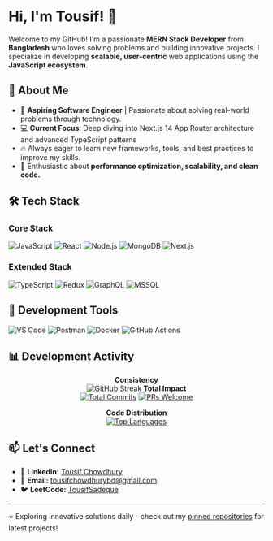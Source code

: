 # Hi, I'm Tousif! 👋

Welcome to my GitHub! I'm a passionate **MERN Stack Developer** from **Bangladesh** who loves solving problems and building innovative projects. I specialize in developing **scalable, user-centric** web applications using the **JavaScript ecosystem**.

## 🚀 About Me
- 🌟 **Aspiring Software Engineer** | Passionate about solving real-world problems through technology.
- 💻 **Current Focus**: Deep diving into Next.js 14 App Router architecture and advanced TypeScript patterns
- 🔥 Always eager to learn new frameworks, tools, and best practices to improve my skills.
- 🚀 Enthusiastic about **performance optimization, scalability, and clean code.**

## 🛠 Tech Stack
### Core Stack
![JavaScript](https://img.shields.io/badge/JavaScript-F7DF1E?style=flat&logo=javascript&logoColor=black)
![React](https://img.shields.io/badge/React-61DAFB?style=flat&logo=react&logoColor=black)
![Node.js](https://img.shields.io/badge/Node.js-339933?style=flat&logo=node.js&logoColor=white)
![MongoDB](https://img.shields.io/badge/MongoDB-47A248?style=flat&logo=mongodb&logoColor=white)
![Next.js](https://img.shields.io/badge/Next.js-000000?style=flat&logo=next.js&logoColor=white)

### Extended Stack
![TypeScript](https://img.shields.io/badge/TypeScript-3178C6?style=flat&logo=typescript&logoColor=white)
![Redux](https://img.shields.io/badge/Redux-764ABC?style=flat&logo=redux&logoColor=white)
![GraphQL](https://img.shields.io/badge/GraphQL-E10098?style=flat&logo=graphql&logoColor=white)
![MSSQL](https://img.shields.io/badge/MSSQL-CC2927?style=flat&logo=microsoft-sql-server&logoColor=white)

## 🔨 Development Tools
![VS Code](https://img.shields.io/badge/VS_Code-007ACC?style=flat&logo=visual-studio-code&logoColor=white)
![Postman](https://img.shields.io/badge/Postman-FF6C37?style=flat&logo=postman&logoColor=white)
![Docker](https://img.shields.io/badge/Docker-2496ED?style=flat&logo=docker&logoColor=white)
![GitHub Actions](https://img.shields.io/badge/GitHub_Actions-2088FF?style=flat&logo=github-actions&logoColor=white)

## 📊 Development Activity
<div align="center">

**Consistency**  
<a href="https://git.io/streak-stats"><img src="https://streak-stats.demolab.com?user=TousifSadequeChowdhury&theme=dark&border_radius=4.3" alt="GitHub Streak" /></a>
**Total Impact**  
[![Total Commits](https://img.shields.io/badge/Total_Commits-1.2k+-blue)](https://github.com/TousifSadequeChowdhury?tab=repositories)
[![PRs Welcome](https://img.shields.io/badge/PRs-Welcome!-brightgreen)](https://github.com/TousifSadequeChowdhury)

**Code Distribution**  
[![Top Languages](https://github-readme-stats.vercel.app/api/top-langs/?username=TousifSadequeChowdhury&layout=compact&theme=dark&hide=html,css)](https://github.com/TousifSadequeChowdhury)

</div>

## 📫 Let's Connect
- 💼 **LinkedIn:** [Tousif Chowdhury](https://www.linkedin.com/in/tousif-chowdhury-b6ab471b0/)  
- 📧 **Email:** [tousifchowdhurybd@gmail.com](mailto:tousifchowdhurybd@gmail.com)
- 🐦 **LeetCode:** [TousifSadeque](https://leetcode.com/TousifSadeque/)

---
⭐️ Exploring innovative solutions daily - check out my [pinned repositories](https://github.com/TousifSadequeChowdhury) for latest projects!
